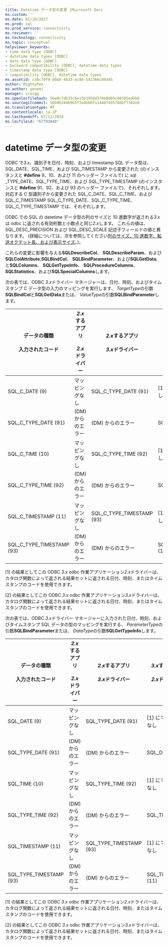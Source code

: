 ```yaml
---
title: Datetime データ型の変更 |Microsoft Docs
ms.custom: ''
ms.date: 01/19/2017
ms.prod: sql
ms.prod_service: connectivity
ms.reviewer: ''
ms.technology: connectivity
ms.topic: conceptual
helpviewer_keywords:
- time data type [ODBC]
- datetime data types [ODBC]
- date data type [ODBC]
- backward compatibility [ODBC], datetime data types
- timestamp data type [ODBC]
- compatibility [ODBC], datetime data types
ms.assetid: c38c79f9-8bb0-4633-ac86-542366c09a95
author: MightyPen
ms.author: genemi
manager: craigg
ms.openlocfilehash: 56e0c7d633c6e15b1958d370e8d69c08505edbb6
ms.sourcegitcommit: 56b963446965f3a4bb0fa1446f49578dbff382e0
ms.translationtype: MT
ms.contentlocale: ja-JP
ms.lasthandoff: 07/11/2019
ms.locfileid: "67793840"
---
```

# <a name="datetime-data-type-changes"></a>datetime データ型の変更
ODBC で*3.x*、識別子を日付、時刻、および timestamp SQL データ型は、SQL_DATE、SQL_TIME、および SQL_TIMESTAMP から変更された (のインスタンスと **#define** 9、10、および 11 のヘッダー ファイルで) に sql _TYPE_DATE、SQL_TYPE_TIME、および SQL_TYPE_TIMESTAMP (のインスタンスと **#define** 91、92、および 93 のヘッダー ファイルで)、それぞれします。 対応する C 型識別子から変更された SQL_C_DATE、SQL_C_TIME、および SQL_C_TIMESTAMP SQL_C_TYPE_DATE、SQL_C_TYPE_TIME、SQL_C_TYPE_TIMESTAMP では、それぞれします。  
  
 ODBC での SQL の datetime データ型の列のサイズと 10 進数字が返される*3.x*は odbc に返される有効桁数と小数点と同じ*2.x*します。 これらの値は、SQL_DESC_PRECISION および SQL_DESC_SCALE 記述子フィールドの値と異なります。 (詳細については、次を参照してください[列のサイズ、10 進数字、転送オクテット長、および表示サイズ](../../../odbc/reference/appendixes/column-size-decimal-digits-transfer-octet-length-and-display-size.md)。)。  
  
 これらの変更に影響を与える**SQLDescribeCol**、 **SQLDescribeParam**、および**SQLColAttribute**;**SQLBindCol**、 **SQLBindParameter**、および**SQLGetData**; と**SQLColumns**、 **SQLGetTypeInfo**、 **SQLProcedureColumns**、 **SQLStatistics**、および**SQLSpecialColumns**します。  
  
 次の表では、ODBC *3.x*ドライバー マネージャーは、日付、時刻、およびタイムスタンプ C データ型の入力のマッピングを実行します、 *TargetType*の引数**SQLBindCol**と**SQLGetData**または、 *ValueType*の引数**SQLBindParameter**します。  
  
|データの種類<br /><br /> 入力されたコード|*2.x*するアプリ<br /><br /> *2.x*ドライバー|*2.x*するアプリ<br /><br /> *3.x*ドライバー|*3.x*するアプリ<br /><br /> *2.x*ドライバー|*3.x*するアプリ<br /><br /> *3.x*ドライバー|  
|--------------------------------|-----------------------------------|-----------------------------------|-----------------------------------|-----------------------------------|  
|SQL_C_DATE (9)|マッピングなし|SQL_C_TYPE_DATE (91)|[1] にマッピングなし|SQL_C_TYPE_DATE (91)|  
|SQL_C_TYPE_DATE (91)|(DM) からのエラー|(DM) からのエラー|SQL_C_DATE (9)|[2] にマッピングなし|  
|SQL_C_TIME (10)|マッピングなし|SQL_C_TYPE_TIME (92)|[1] にマッピングなし|SQL_C_TYPE_TIME (92)|  
|SQL_C_TYPE_TIME (92)|(DM) からのエラー|(DM) からのエラー|SQL_C_TIME (10)|[2] にマッピングなし|  
|SQL_C_TIMESTAMP (11)|マッピングなし|SQL_C_TYPE_TIMESTAMP (93)|[1] にマッピングなし|SQL_C_TYPE_TIMESTAMP (93)|  
|SQL_C_TYPE_TIMESTAMP (93)|(DM) からのエラー|(DM) からのエラー|SQL_C_TIMESTAMP (11)|[2] にマッピングなし|  
  
 [1] の結果としてこの ODBC *3.x* odbc 作業アプリケーション*2.x*ドライバーは、カタログ関数によって返される結果セットに返される日付、時刻、またはタイムスタンプのコードを使用できます。  
  
 [2] の結果としてこの ODBC *3.x* odbc 作業アプリケーション*3.x*ドライバーは、カタログ関数によって返される結果セットに返される日付、時刻、またはタイムスタンプのコードを使用できます。  
  
 次の表では、ODBC *3.x*ドライバー マネージャーに入力された日付、時刻、およびタイムスタンプ SQL データの型のマッピングを実行する、 *ParameterType*の引数**SQLBindParameter**または、 *DataType*の引数**SQLGetTypeInfo**します。  
  
|データの種類<br /><br /> 入力されたコード|*2.x*するアプリ<br /><br /> *2.x*ドライバー|*2.x*するアプリ<br /><br /> *3.x*ドライバー|*3.x*するアプリ<br /><br /> *2.x*ドライバー|*3.x*するアプリ<br /><br /> *3.x*ドライバー|  
|--------------------------------|-----------------------------------|-----------------------------------|-----------------------------------|-----------------------------------|  
|SQL_DATE (9)|マッピングなし|SQL_TYPE_DATE (91)|[1] にマッピングなし|SQL_TYPE_DATE (91)|  
|SQL_TYPE_DATE (91)|(DM) からのエラー|(DM) からのエラー|SQL_DATE (9)|[2] にマッピングなし|  
|SQL_TIME (10)|マッピングなし|SQL_TYPE_TIME (92)|[1] にマッピングなし|SQL_TYPE_TIME (92)|  
|SQL_TYPE_TIME (92)|(DM) からのエラー|(DM) からのエラー|SQL_TIME (10)|[2] にマッピングなし|  
|SQL_TIMESTAMP (11)|マッピングなし|SQL_TYPE_TIMESTAMP (93)|[1] にマッピングなし|SQL_TYPE_TIMESTAMP (93)|  
|SQL_TYPE_TIMESTAMP (93)|(DM) からのエラー|(DM) からのエラー|SQL_TIMESTAMP (11)|[2] にマッピングなし|  
  
 [1] の結果としてこの ODBC *3.x* odbc 作業アプリケーション*2.x*ドライバーは、カタログ関数によって返される結果セットに返される日付、時刻、またはタイムスタンプのコードを使用できます。  
  
 [2] の結果としてこの ODBC *3.x* odbc 作業アプリケーション*3.x*ドライバーは、カタログ関数によって返される結果セットに返される日付、時刻、またはタイムスタンプのコードを使用できます。

